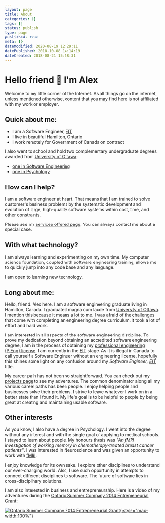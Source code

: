 ```yaml
---
layout: page
title: About
categories: []
tags: []
status: publish
type: page
published: true
meta: {}
dateModified: 2020-08-19 12:29:11
datePublished: 2018-10-08 14:14:19
dateCreated: 2018-08-21 15:58:31
---
```


# Hello friend 👋 I'm Alex

Welcome to my little corner of the Internet. As all things go on the internet, unless mentioned otherwise, content that you may find here is not affiliated with my work or employer.

## Quick about me:

- I am a Software Engineer, <a href="http://peo.on.ca/index.php?ci_id=2064&la_id=1" title="The Engineering Intern (EIT) Program">EIT</a>
- I live in beautiful Hamilton, Ontario
- I work remotely for Government of Canada on contract

I also went to school and hold two complementary undergraduate degrees awarded from [University of Ottawa](https://www.uottawa.ca/en):

- [one in Software Engineering](https://www.uottawa.ca/academic/info/regist/1516/calendars/programs/1459.html)
- [one in Psychology](https://socialsciences.uottawa.ca/programs/undergraduate-course-sequences/honours-bsc-psychology)

## How can I help?

I am a software engineer at heart. That means that I am trained to solve customer's business problems by the systematic development and evolution of large, high-quality software systems within cost, time, and other constraints.

Please see my [services offered page](/services). You can always contact me about a special case.

## With what technology?

I am always learning and experimenting on my own time. My computer science foundation, coupled with software engineering training, allows me to quickly jump into any code base and any language.

<!-- - computer science foundation using Java and C
- enjoying JavaScript lately
- familiar with Ruby (Ruby on Rails, Sinatra)
- familiar with Javascript (Node.js, React, React Native, Ember, ES2016, ES2017, and ES2018)
- familiar with HTML5
- familiar with CSS3/SASS/Less
- familiar with multi-language and accessibility compliance
- familiar with cross-platform development
- familiar with cross-browser development
- familiar with continuous deployment (codeship, travis, jenkins)
- familiar in \*nix environments
- familiar with Swift
- able to work with Objective-C
- new in iOS development (since November 2017)
- new in OS X development (since April 2018) -->

I am open to learning new technology.

## Long about me:

Hello, friend. Alex here. I am a software engineering graduate living in Hamilton, Canada. I graduated magna cum laude from [University of Ottawa](https://www.uottawa.ca/en). I mention this because it means a lot to me. I was afraid of the challenges that come with completing an engineering degree curriculum. It took a lot of effort and hard work.

I am interested in all aspects of the software engineering discipline. To prove my dedication beyond obtaining an accredited software engineering degree, I am in the process of obtaining my [professional engineering (P.Eng) license](https://en.wikipedia.org/wiki/Regulation_and_licensure_in_engineering#Canada_2). I am currently in the <a href="http://peo.on.ca/index.php?ci_id=2064&la_id=1" title="The Engineering Intern (EIT) Program">EIT</a> stage. As it is illegal in Canada to call yourself a Software Engineer without an engineering license, hopefully this shines some light on any confusion around my _Software Engineer, <a href="http://peo.on.ca/index.php?ci_id=2064&la_id=1" title="The Engineering Intern (EIT) Program">EIT</a>_ title.

My career path has not been so straightforward. You can check out my [projects page](/projects) to see my adventures. The common denominator along all my various career paths has been people. I enjoy helping people and businesses solve their problems. I strive to leave whatever I work on in a better state than I found it. My life's goal is to be helpful to people by being great at creating and maintaining usable software.

## Other interests

As you know, I also have a degree in Psychology. I went into the degree without any interest and with the single goal of applying to medical schools. I stayed to learn about people. My honours thesis was _"An fMRI investigation of working memory in chemotherapy-treated breast cancer patients"_. I was interested in Neuroscience and was given an opportunity to work with [fMRI](https://en.wikipedia.org/wiki/Functional_magnetic_resonance_imaging).

I enjoy knowledge for its own sake. I explore other disciplines to understand our ever-changing world. Also, I use such opportunity in attempts to connect different disciplines to software. The future of software lies in cross-disciplinary solutions.

I am also interested in business and entrepreneurship. Here is a video of my adventures during the <a href="https://www.ontario.ca/business-and-economy/start-summer-company-students">Ontario Summer Company 2014 Entrepreneurial Grant</a>:

[![Ontario Summer Company 2014 Entrepreneurial Grant](https://cdn-pro.dprcdn.net/files/acc_603419/mlgG8){:style="max-width:100%"}](https://www.youtube.com/watch?v=UkWgyN8AKXo "Ontario Summer Company 2014 Entrepreneurial Grant")

<!-- [Video Backup]({{'assets/videos/Get a Kluew Photography - Alex Kluew - Summer Company - 2014.mp4' | relative_url}}) -->
